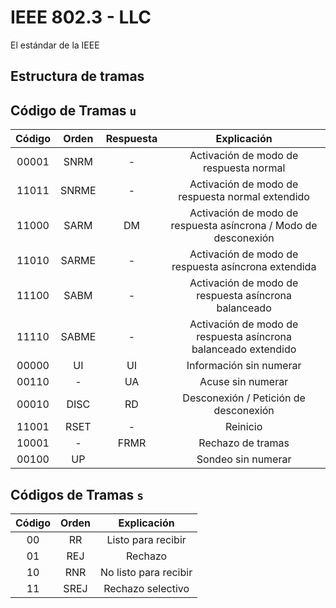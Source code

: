 # IEEE 802.3 - LLC

El estándar de la IEEE

## Estructura de tramas




## Código de Tramas `u`

|Código|Orden|Respuesta|Explicación|
|:---:|:---:|:---:|:---:|
|00001|SNRM|-|Activación de modo de respuesta normal
|11011|SNRME|-|Activación de modo de respuesta normal extendido
|11000|SARM|DM|Activación de modo de respuesta asíncrona / Modo de desconexión
|11010|SARME|-|Activación de modo de respuesta asíncrona extendida
|11100|SABM|-|Activación de modo de respuesta asíncrona balanceado
|11110|SABME|-|Activación de modo de respuesta asíncrona balanceado extendido
|00000|UI|UI|Información sin numerar
|00110|-|UA|Acuse sin numerar
|00010|DISC|RD|Desconexión  / Petición de desconexión
|11001|RSET|-|Reinicio
|10001|-|FRMR|Rechazo de tramas
|00100|UP||Sondeo sin numerar

## Códigos de Tramas `s`

|Código|Orden|Explicación|
|:---:|:---:|:---:|
|00|RR|Listo para recibir
|01|REJ|Rechazo
|10|RNR|No listo para recibir
|11|SREJ|Rechazo selectivo